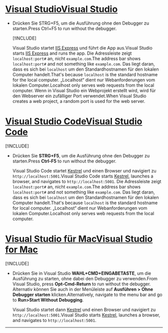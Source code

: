 # <a name="visual-studio"></a>[<span data-ttu-id="86c86-101">Visual Studio</span><span class="sxs-lookup"><span data-stu-id="86c86-101">Visual Studio</span></span>](#tab/visual-studio)

* <span data-ttu-id="86c86-102">Drücken Sie STRG+F5, um die Ausführung ohne den Debugger zu starten.</span><span class="sxs-lookup"><span data-stu-id="86c86-102">Press Ctrl+F5 to run without the debugger.</span></span>

  [!INCLUDE[](~/includes/trustCertVS.md)]

  <span data-ttu-id="86c86-103">Visual Studio startet [IIS Express](/iis/extensions/introduction-to-iis-express/iis-express-overview) und führt die App aus.</span><span class="sxs-lookup"><span data-stu-id="86c86-103">Visual Studio starts [IIS Express](/iis/extensions/introduction-to-iis-express/iis-express-overview) and runs the app.</span></span> <span data-ttu-id="86c86-104">Die Adressleiste zeigt `localhost:port#` an, nicht `example.com`.</span><span class="sxs-lookup"><span data-stu-id="86c86-104">The address bar shows `localhost:port#` and not something like `example.com`.</span></span> <span data-ttu-id="86c86-105">Das liegt daran, dass es sich bei `localhost` um den Standardhostnamen für den lokalen Computer handelt.</span><span class="sxs-lookup"><span data-stu-id="86c86-105">That's because `localhost` is the standard hostname for the local computer.</span></span> <span data-ttu-id="86c86-106">„Localhost“ dient nur Webanforderungen vom lokalen Computer.</span><span class="sxs-lookup"><span data-stu-id="86c86-106">Localhost only serves web requests from the local computer.</span></span> <span data-ttu-id="86c86-107">Wenn in Visual Studio ein Webprojekt erstellt wird, wird für den Webserver ein zufälliger Port verwendet.</span><span class="sxs-lookup"><span data-stu-id="86c86-107">When Visual Studio creates a web project, a random port is used for the web server.</span></span>
 
# <a name="visual-studio-code"></a>[<span data-ttu-id="86c86-108">Visual Studio Code</span><span class="sxs-lookup"><span data-stu-id="86c86-108">Visual Studio Code</span></span>](#tab/visual-studio-code)

  [!INCLUDE[](~/includes/trustCertVSC.md)]

* <span data-ttu-id="86c86-109">Drücken Sie **STRG+F5**, um die Ausführung ohne den Debugger zu starten.</span><span class="sxs-lookup"><span data-stu-id="86c86-109">Press **Ctrl-F5** to run without the debugger.</span></span>

  <span data-ttu-id="86c86-110">Visual Studio Code startet [Kestrel](xref:fundamentals/servers/kestrel) und einen Browser und navigiert zu `http://localhost:5001`.</span><span class="sxs-lookup"><span data-stu-id="86c86-110">Visual Studio Code starts [Kestrel](xref:fundamentals/servers/kestrel), launches a browser, and navigates to `http://localhost:5001`.</span></span> <span data-ttu-id="86c86-111">Die Adressleiste zeigt `localhost:port#` an, nicht `example.com`.</span><span class="sxs-lookup"><span data-stu-id="86c86-111">The address bar shows `localhost:port#` and not something like `example.com`.</span></span> <span data-ttu-id="86c86-112">Das liegt daran, dass es sich bei `localhost` um den Standardhostnamen für den lokalen Computer handelt.</span><span class="sxs-lookup"><span data-stu-id="86c86-112">That's because `localhost` is the standard hostname for  local computer.</span></span> <span data-ttu-id="86c86-113">„Localhost“ dient nur Webanforderungen vom lokalen Computer.</span><span class="sxs-lookup"><span data-stu-id="86c86-113">Localhost only serves web requests from the local computer.</span></span>

  
# <a name="visual-studio-for-mac"></a>[<span data-ttu-id="86c86-114">Visual Studio für Mac</span><span class="sxs-lookup"><span data-stu-id="86c86-114">Visual Studio for Mac</span></span>](#tab/visual-studio-mac)

  [!INCLUDE[](~/includes/trustCertMac.md)]

* <span data-ttu-id="86c86-115">Drücken Sie in Visual Studio **WAHL+CMD+EINGABETASTE**, um die Ausführung zu starten, ohne dabei den Debugger zu verwenden.</span><span class="sxs-lookup"><span data-stu-id="86c86-115">From Visual Studio, press **Opt-Cmd-Return** to run without the debugger.</span></span> <span data-ttu-id="86c86-116">Alternativ können Sie auch in der Menüleiste auf **Ausführen > Ohne Debugger starten** klicken.</span><span class="sxs-lookup"><span data-stu-id="86c86-116">Alternatively, navigate to the menu bar and go to **Run>Start Without Debugging**.</span></span>

  <span data-ttu-id="86c86-117">Visual Studio startet dann [Kestrel](xref:fundamentals/servers/kestrel) und einen Browser und navigiert zu `http://localhost:5001`.</span><span class="sxs-lookup"><span data-stu-id="86c86-117">Visual Studio starts [Kestrel](xref:fundamentals/servers/kestrel), launches a browser, and navigates to `http://localhost:5001`.</span></span>

<!-- End of VS tabs -->

---
